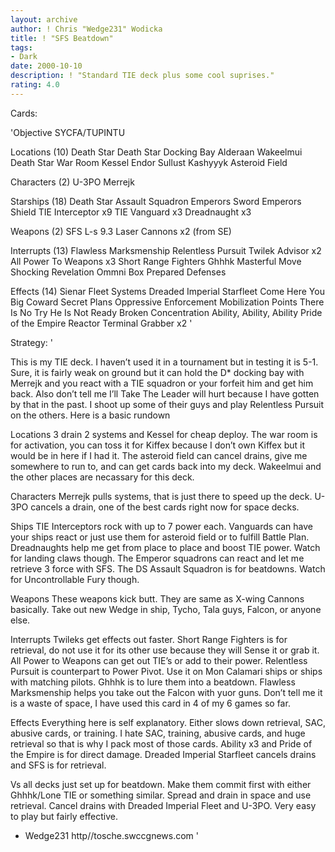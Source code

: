 ```yaml
---
layout: archive
author: ! Chris "Wedge231" Wodicka
title: ! "SFS Beatdown"
tags:
- Dark
date: 2000-10-10
description: ! "Standard TIE deck plus some cool suprises."
rating: 4.0
---
```

Cards: 

'Objective
SYCFA/TUPINTU

Locations (10)
Death Star
Death Star Docking Bay
Alderaan
Wakeelmui
Death Star War Room
Kessel
Endor
Sullust
Kashyyyk
Asteroid Field

Characters (2)
U-3PO
Merrejk

Starships (18)
Death Star Assault Squadron
Emperors Sword
Emperors Shield
TIE Interceptor x9
TIE Vanguard x3
Dreadnaught x3

Weapons (2)
SFS L-s 9.3 Laser Cannons x2 (from SE)

Interrupts (13)
Flawless Marksmenship
Relentless Pursuit
Twilek Advisor x2
All Power To Weapons x3
Short Range Fighters
Ghhhk
Masterful Move
Shocking Revelation
Ommni Box
Prepared Defenses

Effects (14)
Sienar Fleet Systems
Dreaded Imperial Starfleet
Come Here You Big Coward
Secret Plans
Oppressive Enforcement
Mobilization Points
There Is No Try
He Is Not Ready
Broken Concentration
Ability, Ability, Ability
Pride of the Empire
Reactor Terminal
Grabber x2
'

Strategy: '

This is my TIE deck. I haven’t used it in a tournament but in testing it is 5-1. Sure, it is fairly weak on ground but it can hold the D* docking bay with Merrejk and you react with a TIE squadron or your forfeit him and get him back. Also don’t tell me I’ll Take The Leader will hurt because I have gotten by that in the past. I shoot up some of their guys and play Relentless Pursuit on the others. Here is a basic rundown

Locations 3 drain 2 systems and Kessel for cheap deploy. The war room is for activation, you can toss it for Kiffex because I don’t own Kiffex but it would be in here if I had it. The asteroid field can cancel drains, give me somewhere to run to, and can get cards back into my deck. Wakeelmui and the other places are necassary for this deck.

Characters Merrejk pulls systems, that is just there to speed up the deck. U-3PO cancels a drain, one of the best cards right now for space decks.

Ships TIE Interceptors rock with up to 7 power each. Vanguards can have your ships react or just use them for asteroid field or to fulfill Battle Plan. Dreadnaughts help me get from place to place and boost TIE power. Watch for landing claws though. The Emperor squadrons can react and let me retrieve 3 force with SFS. The DS Assault Squadron is for beatdowns. Watch for Uncontrollable Fury though.

Weapons These weapons kick butt. They are same as X-wing Cannons basically. Take out new Wedge in ship, Tycho, Tala guys, Falcon, or anyone else.

Interrupts Twileks get effects out faster. Short Range Fighters is for retrieval, do not use it for its other use because they will Sense it or grab it. All Power to Weapons can get out TIE’s or add to their power. Relentless Pursuit is counterpart to Power Pivot. Use it on Mon Calamari ships or ships with matching pilots. Ghhhk is to lure them into a beatdown. Flawless Marksmenship helps you take out the Falcon with yuor guns. Don’t tell me it is a waste of space, I have used this card in 4 of my 6 games so far.

Effects Everything here is self explanatory. Either slows down retrieval, SAC, abusive cards, or training. I hate SAC, training, abusive cards, and huge retrieval so that is why I pack most of those cards. Ability x3 and Pride of the Empire is for direct damage. Dreaded Imperial Starfleet cancels drains and SFS is for retrieval.

Vs all decks just set up for beatdown. Make them commit first with either Ghhhk/Lone TIE or something similar. Spread and drain in space and use retrieval. Cancel drains with Dreaded Imperial Fleet and U-3PO. Very easy to play but fairly effective.

- Wedge231
http//tosche.swccgnews.com '